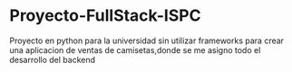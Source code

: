 # Proyecto-FullStack-ISPC

Proyecto en python para la universidad sin utilizar frameworks para crear una aplicacion de ventas de camisetas,donde se me asigno todo el desarrollo del backend
